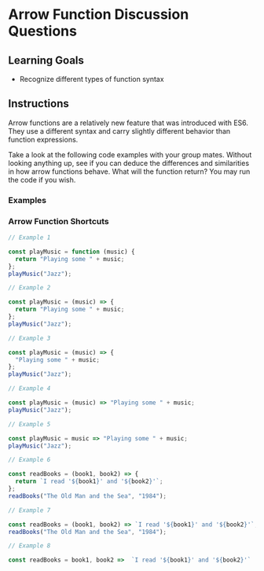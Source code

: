 # Arrow Function Discussion Questions

## Learning Goals

- Recognize different types of function syntax

## Instructions

Arrow functions are a relatively new feature that was introduced with ES6.
They use a different syntax and carry slightly different behavior than
function expressions.

Take a look at the following code examples with your group
mates. Without looking anything up, see if you can deduce the differences
and similarities in how arrow functions behave.  What will the function return?
You may run the code if you wish.

### Examples

### Arrow Function Shortcuts

```js
// Example 1

const playMusic = function (music) {
  return "Playing some " + music;
};
playMusic("Jazz");
```

```js
// Example 2

const playMusic = (music) => {
  return "Playing some " + music;
};
playMusic("Jazz");
```

```js
// Example 3

const playMusic = (music) => {
  "Playing some " + music;
};
playMusic("Jazz");
```

```js
// Example 4

const playMusic = (music) => "Playing some " + music;
playMusic("Jazz");
```

```js
// Example 5

const playMusic = music => "Playing some " + music;
playMusic("Jazz");
```

```js
// Example 6

const readBooks = (book1, book2) => {
  return `I read '${book1}' and '${book2}'`;
};
readBooks("The Old Man and the Sea", "1984");
```

```js
// Example 7

const readBooks = (book1, book2) => `I read '${book1}' and '${book2}'`;
readBooks("The Old Man and the Sea", "1984");
```

```js
// Example 8

const readBooks = book1, book2 =>  `I read '${book1}' and '${book2}'`
```
